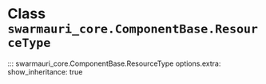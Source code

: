 # Class `swarmauri_core.ComponentBase.ResourceType`

::: swarmauri_core.ComponentBase.ResourceType
    options.extra:
      show_inheritance: true

